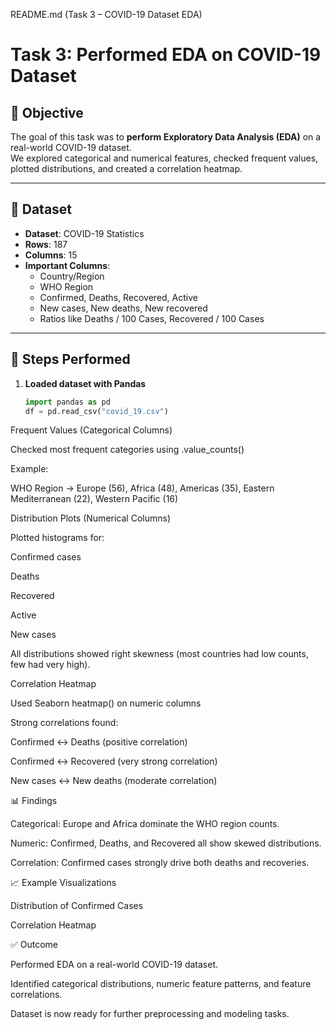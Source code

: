README.md (Task 3 – COVID-19 Dataset EDA)
# Task 3: Performed EDA on COVID-19 Dataset

## 📌 Objective
The goal of this task was to **perform Exploratory Data Analysis (EDA)** on a real-world COVID-19 dataset.  
We explored categorical and numerical features, checked frequent values, plotted distributions, and created a correlation heatmap.

---

## 📂 Dataset
- **Dataset**: COVID-19 Statistics  
- **Rows**: 187  
- **Columns**: 15  
- **Important Columns**:  
  - Country/Region  
  - WHO Region  
  - Confirmed, Deaths, Recovered, Active  
  - New cases, New deaths, New recovered  
  - Ratios like Deaths / 100 Cases, Recovered / 100 Cases  

---

## 🔎 Steps Performed
1. **Loaded dataset with Pandas**
   ```python
   import pandas as pd
   df = pd.read_csv("covid_19.csv")


Frequent Values (Categorical Columns)

Checked most frequent categories using .value_counts()

Example:

WHO Region → Europe (56), Africa (48), Americas (35), Eastern Mediterranean (22), Western Pacific (16)

Distribution Plots (Numerical Columns)

Plotted histograms for:

Confirmed cases

Deaths

Recovered

Active

New cases

All distributions showed right skewness (most countries had low counts, few had very high).

Correlation Heatmap

Used Seaborn heatmap() on numeric columns

Strong correlations found:

Confirmed ↔ Deaths (positive correlation)

Confirmed ↔ Recovered (very strong correlation)

New cases ↔ New deaths (moderate correlation)

📊 Findings

Categorical: Europe and Africa dominate the WHO region counts.

Numeric: Confirmed, Deaths, and Recovered all show skewed distributions.

Correlation: Confirmed cases strongly drive both deaths and recoveries.

📈 Example Visualizations

Distribution of Confirmed Cases


Correlation Heatmap


✅ Outcome

Performed EDA on a real-world COVID-19 dataset.

Identified categorical distributions, numeric feature patterns, and feature correlations.

Dataset is now ready for further preprocessing and modeling tasks.
